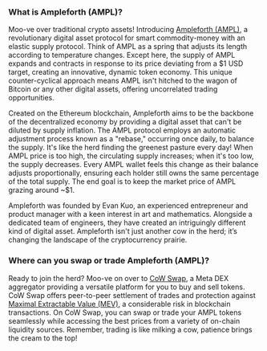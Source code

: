 <h3>What is Ampleforth (AMPL)?</h3>

<p>Moo-ve over traditional crypto assets! Introducing <a href="https://iq.wiki/wiki/ampleforth" rel="nofollow noreferrer noopener" target="_blank">Ampleforth (AMPL)</a>, a revolutionary digital asset protocol for smart commodity-money with an elastic supply protocol. Think of AMPL as a spring that adjusts its length according to temperature changes. Except here, the supply of AMPL expands and contracts in response to its price deviating from a $1 USD target, creating an innovative, dynamic token economy. This unique counter-cyclical approach means AMPL isn't hitched to the wagon of Bitcoin or any other digital assets, offering uncorrelated trading opportunities.</p>

<p>Created on the Ethereum blockchain, Ampleforth aims to be the backbone of the decentralized economy by providing a digital asset that can't be diluted by supply inflation. The AMPL protocol employs an automatic adjustment process known as a "rebase," occurring once daily, to balance the supply. It's like the herd finding the greenest pasture every day! When AMPL price is too high, the circulating supply increases; when it's too low, the supply decreases. Every AMPL wallet feels this change as their balance adjusts proportionally, ensuring each holder still owns the same percentage of the total supply. The end goal is to keep the market price of AMPL grazing around ~$1.</p>

<p>Ampleforth was founded by Evan Kuo, an experienced entrepreneur and product manager with a keen interest in art and mathematics. Alongside a dedicated team of engineers, they have created an intriguingly different kind of digital asset. Ampleforth isn't just another cow in the herd; it’s changing the landscape of the cryptocurrency prairie.</p>

<h3>Where can you swap or trade Ampleforth (AMPL)?</h3>

<p>Ready to join the herd? Moo-ve on over to <a href="https://swap.cow.fi/" rel="noopener" target="_blank">CoW Swap</a>, a Meta DEX aggregator providing a versatile platform for you to buy and sell tokens. CoW Swap offers peer-to-peer settlement of trades and protection against <a href="https://ethereum.org/en/developers/docs/mev/" rel="nofollow noreferrer noopener" target="_blank">Maximal Extractable Value (MEV)</a>, a considerable risk in blockchain transactions. On CoW Swap, you can swap or trade your AMPL tokens seamlessly while accessing the best prices from a variety of on-chain liquidity sources. Remember, trading is like milking a cow, patience brings the cream to the top!</p>
